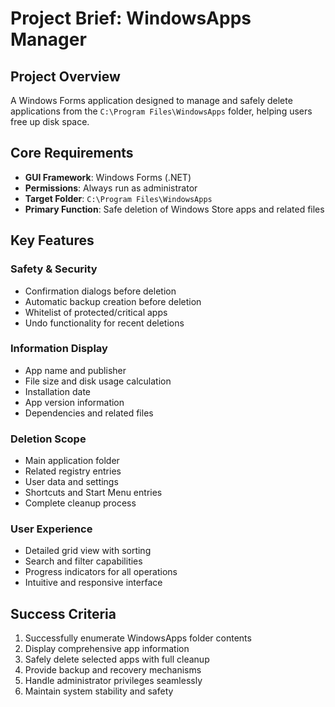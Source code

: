 # Project Brief: WindowsApps Manager

## Project Overview
A Windows Forms application designed to manage and safely delete applications from the `C:\Program Files\WindowsApps` folder, helping users free up disk space.

## Core Requirements
- **GUI Framework**: Windows Forms (.NET)
- **Permissions**: Always run as administrator
- **Target Folder**: `C:\Program Files\WindowsApps`
- **Primary Function**: Safe deletion of Windows Store apps and related files

## Key Features
### Safety & Security
- Confirmation dialogs before deletion
- Automatic backup creation before deletion
- Whitelist of protected/critical apps
- Undo functionality for recent deletions

### Information Display
- App name and publisher
- File size and disk usage calculation
- Installation date
- App version information
- Dependencies and related files

### Deletion Scope
- Main application folder
- Related registry entries
- User data and settings
- Shortcuts and Start Menu entries
- Complete cleanup process

### User Experience
- Detailed grid view with sorting
- Search and filter capabilities
- Progress indicators for all operations
- Intuitive and responsive interface

## Success Criteria
1. Successfully enumerate WindowsApps folder contents
2. Display comprehensive app information
3. Safely delete selected apps with full cleanup
4. Provide backup and recovery mechanisms
5. Handle administrator privileges seamlessly
6. Maintain system stability and safety 